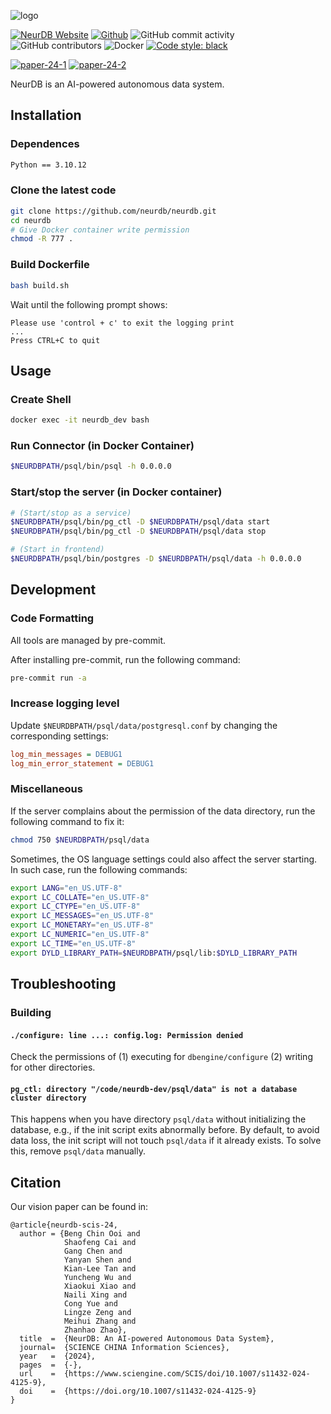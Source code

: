 ![logo](./doc/logo.jpg)

[![NeurDB Website](https://img.shields.io/badge/Website-neurdb.com-blue)](https://neurdb.com)
[![Github](https://img.shields.io/badge/Github-100000.svg?logo=github&logoColor=white)](https://github.com/neurdb/neurdb)
![GitHub commit activity](https://img.shields.io/github/commit-activity/m/neurdb/neurdb)
![GitHub contributors](https://img.shields.io/github/contributors-anon/neurdb/neurdb)
![Docker](https://img.shields.io/badge/Docker-2496ED?logo=docker&logoColor=white)
[![Code style: black](https://img.shields.io/badge/code%20style-black-000000.svg)](https://github.com/psf/black)

[![paper-24-1](https://img.shields.io/badge/DOI-10.1007/s11432--024--4125--9-B31B1B.svg)](https://www.sciengine.com/SCIS/doi/10.1007/s11432-024-4125-9)
[![paper-24-2](https://img.shields.io/badge/arXiv-2408.03013-b31b1b.svg?labelColor=f9f107)](https://arxiv.org/abs/2408.03013)


NeurDB is an AI-powered autonomous data system.

## Installation

### Dependences

```bash
Python == 3.10.12
```

### Clone the latest code

```bash
git clone https://github.com/neurdb/neurdb.git
cd neurdb
# Give Docker container write permission
chmod -R 777 .
```

### Build Dockerfile

```bash
bash build.sh
```

Wait until the following prompt shows:

```
Please use 'control + c' to exit the logging print
...
Press CTRL+C to quit
```

## Usage

### Create Shell

```bash
docker exec -it neurdb_dev bash
```

### Run Connector (in Docker Container)

```bash
$NEURDBPATH/psql/bin/psql -h 0.0.0.0
```

<!--
### Run tests

> [!NOTE]
> In the current state, the implementation of `PREDICT` syntax is not complete but scheduled. Once it is done, you can use the following syntax to run the training/inference on the specific data table, e.g.,
> ```
> PREDICT CLASS OF class FROM iris;
> ```
-->

### Start/stop the server (in Docker container)

```bash
# (Start/stop as a service)
$NEURDBPATH/psql/bin/pg_ctl -D $NEURDBPATH/psql/data start
$NEURDBPATH/psql/bin/pg_ctl -D $NEURDBPATH/psql/data stop

# (Start in frontend)
$NEURDBPATH/psql/bin/postgres -D $NEURDBPATH/psql/data -h 0.0.0.0
```

## Development

### Code Formatting

All tools are managed by pre-commit.

After installing pre-commit, run the following command:

```bash
pre-commit run -a
```

### Increase logging level

Update `$NEURDBPATH/psql/data/postgresql.conf` by changing the corresponding settings:

```ini
log_min_messages = DEBUG1
log_min_error_statement = DEBUG1
```

### Miscellaneous

If the server complains about the permission of the data directory, run the following command to fix it:

```bash
chmod 750 $NEURDBPATH/psql/data
```

Sometimes, the OS language settings could also affect the server starting. In such case, run the following commands:

```bash
export LANG="en_US.UTF-8"
export LC_COLLATE="en_US.UTF-8"
export LC_CTYPE="en_US.UTF-8"
export LC_MESSAGES="en_US.UTF-8"
export LC_MONETARY="en_US.UTF-8"
export LC_NUMERIC="en_US.UTF-8"
export LC_TIME="en_US.UTF-8"
export DYLD_LIBRARY_PATH=$NEURDBPATH/psql/lib:$DYLD_LIBRARY_PATH
```

## Troubleshooting

### Building

#### `./configure: line ...: config.log: Permission denied`

Check the permissions of (1) executing for `dbengine/configure` (2) writing for other directories.

#### `pg_ctl: directory "/code/neurdb-dev/psql/data" is not a database cluster directory`

This happens when you have directory `psql/data` without initializing the database, e.g., if the init script exits abnormally before. By default, to avoid data loss, the init script will not touch `psql/data` if it already exists. To solve this, remove `psql/data` manually.


## Citation

Our vision paper can be found in:

```
@article{neurdb-scis-24,
  author = {Beng Chin Ooi and
            Shaofeng Cai and
            Gang Chen and
            Yanyan Shen and
            Kian-Lee Tan and
            Yuncheng Wu and
            Xiaokui Xiao and
            Naili Xing and
            Cong Yue and
            Lingze Zeng and
            Meihui Zhang and
            Zhanhao Zhao},
  title  =  {NeurDB: An AI-powered Autonomous Data System},
  journal=  {SCIENCE CHINA Information Sciences},
  year   =  {2024},
  pages  =  {-},
  url    =  {https://www.sciengine.com/SCIS/doi/10.1007/s11432-024-4125-9},
  doi    =  {https://doi.org/10.1007/s11432-024-4125-9}
}
```
